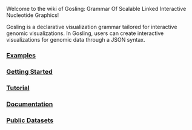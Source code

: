 Welcome to the wiki of Gosling: Grammar Of Scalable Linked Interactive Nucleotide Graphics!

Gosling is a declarative visualization grammar tailored for interactive genomic visualizations. In Gosling, users can create interactive visualizations for genomic data through a JSON syntax.

### [Examples](https://github.com/gosling-lang/gosling.js/wiki/Examples)

### [Getting Started](https://github.com/gosling-lang/gosling.js/wiki/Getting-Started)

### [Tutorial](https://github.com/gosling-lang/gosling.js/wiki/Tutorial)

### [Documentation](https://github.com/gosling-lang/gosling.js/wiki/Documentation)

### [Public Datasets](https://github.com/gosling-lang/gosling.js/wiki/Public-Datasets)